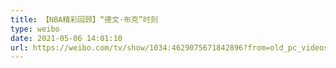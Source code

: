 ```yaml
---
title: 【NBA精彩回顾】“德文·布克”时刻
type: weibo
date: 2021-05-06 14:01:10
url: https://weibo.com/tv/show/1034:4629075671842896?from=old_pc_videoshow
---
```


<!-- more -->